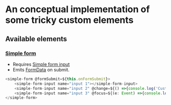 # An conceptual implementation of some tricky custom elements

## Available elements
### [Simple form](https://github.com/PowerRabbit/tricky-components/tree/master/src/simple-form)
- Requires [Simple form input](https://github.com/PowerRabbit/tricky-components/tree/master/src/simple-form-input)
- Emits [FormData](https://developer.mozilla.org/en-US/docs/Web/API/FormData) on submit.
```Typescript
<simple-form @formSubmit=${this.onFormSubmit}>
    <simple-form-input name="input 1"></simple-form-input>
    <simple-form-input name="input 2" @change=${() =>{console.log('Custom event handler!');} }></simple-form-input>
    <simple-form-input name="input 3" @focus=${(e: Event) =>{console.log(e);} }></simple-form-input>
</simple-form>
```